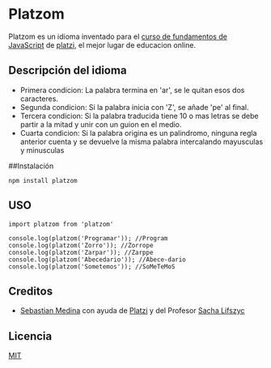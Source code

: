 # Platzom

Platzom es un idioma inventado para el [curso de fundamentos de JavaScript](https://platzi.com/js) de [platzi](https://platzi.com/), el mejor lugar de educacion online.

## Descripción del idioma

- Primera condicion: La palabra termina en 'ar', se le quitan esos dos caracteres.
- Segunda condicion: Si la palabra inicia con 'Z', se añade 'pe' al final.
- Tercera condicion: Si la palabra traducida tiene 10 o mas letras se debe partir a la mitad y unir con un    guion en el medio.
- Cuarta condicion: Si la palabra origina es un palindromo, ninguna regla anterior cuenta y se devuelve la misma palabra intercalando mayusculas y minusculas

##Instalación

```
npm install platzom

```

## USO

```
import platzom from 'platzom'

console.log(platzom('Programar')); //Program
console.log(platzom('Zorro')); //Zorrope
console.log(platzom('Zarpar')); //Zarppe
console.log(platzom('Abecedario')); //Abece-dario
console.log(platzom('Sometemos')); //SoMeTeMoS

```

## Creditos

- [Sebastian Medina](https://twitter.com/SebasMD25) con ayuda de [Platzi](https://twitter.com/platzi) y del Profesor [Sacha Lifszyc](https://twitter.com/@slifszyc)

## Licencia

[MIT](https://opensource.org/licenses/MIT)
